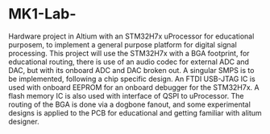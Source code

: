 # MK1-Lab-
Hardware project in Altium with an STM32H7x uProcessor for educational purposem, to implement a general purpose platform for digital signal processing.
This project will use the STM32H7x with a BGA footprint, for educational routing, there is use of an audio codec for external ADC and DAC, but with its onboard ADC and DAC broken out.
A singular SMPS is to be implemented, following a chip specific design.
An FTDI USB-JTAG IC is used with onboard EEPROM for an onboard debugger for the STM32H7x.
A flash memory IC is also used with interface of QSPI to uProcessor.
The routing of the BGA is done via a dogbone fanout, and some experimental designs is applied to the PCB for educational and getting familiar with alitum designer.
